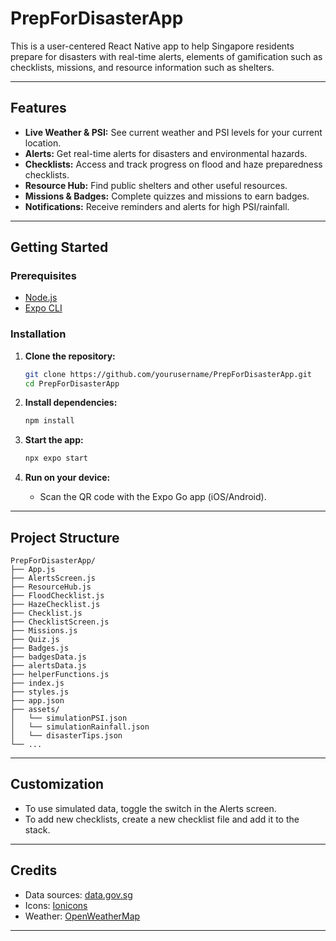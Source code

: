 # PrepForDisasterApp

This is a user-centered React Native app to help Singapore residents prepare for disasters with real-time alerts, elements of gamification such as checklists, missions, and resource information such as shelters.

---

## Features

- **Live Weather & PSI:** See current weather and PSI levels for your current location.
- **Alerts:** Get real-time alerts for disasters and environmental hazards.
- **Checklists:** Access and track progress on flood and haze preparedness checklists.
- **Resource Hub:** Find public shelters and other useful resources.
- **Missions & Badges:** Complete quizzes and missions to earn badges.
- **Notifications:** Receive reminders and alerts for high PSI/rainfall.

---

## Getting Started

### Prerequisites

- [Node.js](https://nodejs.org/)
- [Expo CLI](https://docs.expo.dev/get-started/installation/)

### Installation

1. **Clone the repository:**
   ```sh
   git clone https://github.com/yourusername/PrepForDisasterApp.git
   cd PrepForDisasterApp
   ```

2. **Install dependencies:**
   ```sh
   npm install
   ```

3. **Start the app:**
   ```sh
   npx expo start
   ```

4. **Run on your device:**
   - Scan the QR code with the Expo Go app (iOS/Android).

---

## Project Structure

```
PrepForDisasterApp/
├── App.js
├── AlertsScreen.js
├── ResourceHub.js
├── FloodChecklist.js
├── HazeChecklist.js
├── Checklist.js
├── ChecklistScreen.js
├── Missions.js
├── Quiz.js
├── Badges.js
├── badgesData.js
├── alertsData.js
├── helperFunctions.js
├── index.js
├── styles.js
├── app.json
├── assets/
│   └── simulationPSI.json
│   └── simulationRainfall.json
│   └── disasterTips.json
└── ...
```

---

## Customization

- To use simulated data, toggle the switch in the Alerts screen.
- To add new checklists, create a new checklist file and add it to the stack.

---

## Credits

- Data sources: [data.gov.sg](https://data.gov.sg/)
- Icons: [Ionicons](https://ionic.io/ionicons)
- Weather: [OpenWeatherMap](https://openweathermap.org/)

---
